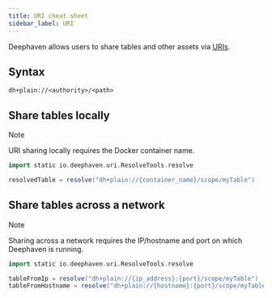 ```yaml
---
title: URI cheat sheet
sidebar_label: URI
---
```


Deephaven allows users to share tables and other assets via [URIs](https://en.wikipedia.org/wiki/Uniform_Resource_Identifier).

## Syntax

`dh+plain://<authority>/<path>`

## Share tables locally

> [!NOTE]
> URI sharing locally requires the Docker container name.

```groovy skip-test
import static io.deephaven.uri.ResolveTools.resolve

resolvedTable = resolve("dh+plain://{container_name}/scope/myTable")
```

## Share tables across a network

> [!NOTE]
> Sharing across a network requires the IP/hostname and port on which Deephaven is running.

```groovy skip-test
import static io.deephaven.uri.ResolveTools.resolve

tableFromIp = resolve("dh+plain://{ip_address}:{port}/scope/myTable")
tableFromHostname = resolve("dh+plain://{hostname}:{port}/scope/myTable")
```

